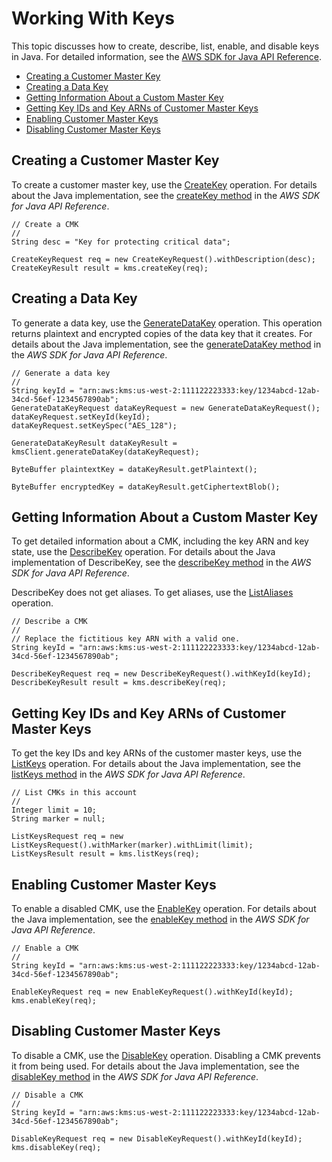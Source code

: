 # Working With Keys<a name="programming-keys"></a>

This topic discusses how to create, describe, list, enable, and disable keys in Java\. For detailed information, see the [AWS SDK for Java API Reference](http://docs.aws.amazon.com/AWSJavaSDK/latest/javadoc/)\. 


+ [Creating a Customer Master Key](#creating-keys)
+ [Creating a Data Key](#generate-datakeys)
+ [Getting Information About a Custom Master Key](#describing-keys)
+ [Getting Key IDs and Key ARNs of Customer Master Keys](#listing-keys)
+ [Enabling Customer Master Keys](#enable-keys)
+ [Disabling Customer Master Keys](#disable-keys)

## Creating a Customer Master Key<a name="creating-keys"></a>

To create a customer master key, use the [CreateKey](http://docs.aws.amazon.com/kms/latest/APIReference/API_CreateKey.html) operation\. For details about the Java implementation, see the [createKey method](http://docs.aws.amazon.com/AWSJavaSDK/latest/javadoc/com/amazonaws/services/kms/AWSKMSClient.html#createKey-com.amazonaws.services.kms.model.CreateKeyRequest-) in the *AWS SDK for Java API Reference*\.

```
// Create a CMK
//
String desc = "Key for protecting critical data";
    
CreateKeyRequest req = new CreateKeyRequest().withDescription(desc);
CreateKeyResult result = kms.createKey(req);
```

## Creating a Data Key<a name="generate-datakeys"></a>

To generate a data key, use the [GenerateDataKey](http://docs.aws.amazon.com/kms/latest/APIReference/API_GenerateDataKey.html) operation\. This operation returns plaintext and encrypted copies of the data key that it creates\. For details about the Java implementation, see the [generateDataKey method](http://docs.aws.amazon.com/AWSJavaSDK/latest/javadoc/com/amazonaws/services/kms/AWSKMSClient.html#generateDataKey-com.amazonaws.services.kms.model.GenerateDataKeyRequest-) in the *AWS SDK for Java API Reference*\.

```
// Generate a data key
//
String keyId = "arn:aws:kms:us-west-2:111122223333:key/1234abcd-12ab-34cd-56ef-1234567890ab";
GenerateDataKeyRequest dataKeyRequest = new GenerateDataKeyRequest();
dataKeyRequest.setKeyId(keyId);
dataKeyRequest.setKeySpec("AES_128");

GenerateDataKeyResult dataKeyResult = kmsClient.generateDataKey(dataKeyRequest);

ByteBuffer plaintextKey = dataKeyResult.getPlaintext();

ByteBuffer encryptedKey = dataKeyResult.getCiphertextBlob();
```

## Getting Information About a Custom Master Key<a name="describing-keys"></a>

To get detailed information about a CMK, including the key ARN and key state, use the [DescribeKey](http://docs.aws.amazon.com/kms/latest/APIReference/API_DescribeKey.html) operation\. For details about the Java implementation of DescribeKey, see the [describeKey method](http://docs.aws.amazon.com/AWSJavaSDK/latest/javadoc/com/amazonaws/services/kms/AWSKMS.html#describeKey-com.amazonaws.services.kms.model.DescribeKeyRequest-) in the *AWS SDK for Java API Reference*\.

DescribeKey does not get aliases\. To get aliases, use the [ListAliases](http://docs.aws.amazon.com/kms/latest/APIReference/API_ListAliases.html) operation\. 

```
// Describe a CMK
//
// Replace the fictitious key ARN with a valid one.
String keyId = "arn:aws:kms:us-west-2:111122223333:key/1234abcd-12ab-34cd-56ef-1234567890ab";

DescribeKeyRequest req = new DescribeKeyRequest().withKeyId(keyId);
DescribeKeyResult result = kms.describeKey(req);
```

## Getting Key IDs and Key ARNs of Customer Master Keys<a name="listing-keys"></a>

To get the key IDs and key ARNs of the customer master keys, use the [ListKeys](http://docs.aws.amazon.com/kms/latest/APIReference/API_ListKeys.html) operation\. For details about the Java implementation, see the [listKeys method](http://docs.aws.amazon.com/AWSJavaSDK/latest/javadoc/com/amazonaws/services/kms/AWSKMSClient.html#listKeys-com.amazonaws.services.kms.model.ListKeysRequest-) in the *AWS SDK for Java API Reference*\.

```
// List CMKs in this account
//
Integer limit = 10;
String marker = null;

ListKeysRequest req = new ListKeysRequest().withMarker(marker).withLimit(limit);
ListKeysResult result = kms.listKeys(req);
```

## Enabling Customer Master Keys<a name="enable-keys"></a>

To enable a disabled CMK, use the [EnableKey](http://docs.aws.amazon.com/kms/latest/APIReference/API_EnableKey.html) operation\. For details about the Java implementation, see the [enableKey method](http://docs.aws.amazon.com/AWSJavaSDK/latest/javadoc/com/amazonaws/services/kms/AWSKMSClient.html#enableKey-com.amazonaws.services.kms.model.EnableKeyRequest-) in the *AWS SDK for Java API Reference*\.

```
// Enable a CMK
//
String keyId = "arn:aws:kms:us-west-2:111122223333:key/1234abcd-12ab-34cd-56ef-1234567890ab";

EnableKeyRequest req = new EnableKeyRequest().withKeyId(keyId);
kms.enableKey(req);
```

## Disabling Customer Master Keys<a name="disable-keys"></a>

To disable a CMK, use the [DisableKey](http://docs.aws.amazon.com/kms/latest/APIReference/API_DisableKey.html) operation\. Disabling a CMK prevents it from being used\. For details about the Java implementation, see the [disableKey method](http://docs.aws.amazon.com/AWSJavaSDK/latest/javadoc/com/amazonaws/services/kms/AWSKMSClient.html#disableKey-com.amazonaws.services.kms.model.DisableKeyRequest-) in the *AWS SDK for Java API Reference*\.

```
// Disable a CMK
//
String keyId = "arn:aws:kms:us-west-2:111122223333:key/1234abcd-12ab-34cd-56ef-1234567890ab";

DisableKeyRequest req = new DisableKeyRequest().withKeyId(keyId);
kms.disableKey(req);
```